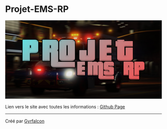 # Projet-EMS-RP

![cover](images/cover.png)

Lien vers le site avec toutes les informations : [Github Page](https://ems.gyrfalcon.fr)

------
Créé par [Gyrfalcon](https://github.com/Gyrfalc0n)
